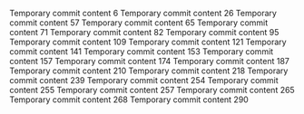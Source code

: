 Temporary commit content 6
Temporary commit content 26
Temporary commit content 57
Temporary commit content 65
Temporary commit content 71
Temporary commit content 82
Temporary commit content 95
Temporary commit content 109
Temporary commit content 121
Temporary commit content 141
Temporary commit content 153
Temporary commit content 157
Temporary commit content 174
Temporary commit content 187
Temporary commit content 210
Temporary commit content 218
Temporary commit content 239
Temporary commit content 254
Temporary commit content 255
Temporary commit content 257
Temporary commit content 265
Temporary commit content 268
Temporary commit content 290
